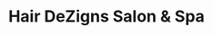 ---
title: "Hair DeZigns Salon & Spa"
url: /state-college/hair-dezigns-salon-and-spa/
shop: hairdresser
---